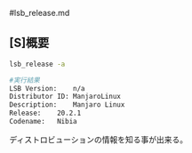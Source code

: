 #lsb_release.md
## [S]概要
```bash
lsb_release -a

#実行結果
LSB Version:	n/a
Distributor ID:	ManjaroLinux
Description:	Manjaro Linux
Release:	20.2.1
Codename:	Nibia

```
ディストロビューションの情報を知る事が出来る。
